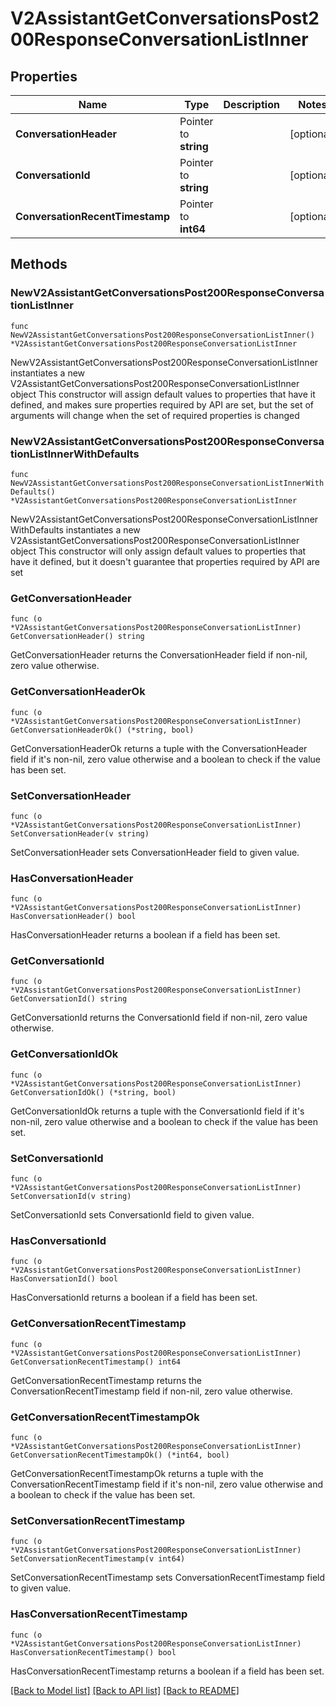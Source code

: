 # V2AssistantGetConversationsPost200ResponseConversationListInner

## Properties

Name | Type | Description | Notes
------------ | ------------- | ------------- | -------------
**ConversationHeader** | Pointer to **string** |  | [optional] 
**ConversationId** | Pointer to **string** |  | [optional] 
**ConversationRecentTimestamp** | Pointer to **int64** |  | [optional] 

## Methods

### NewV2AssistantGetConversationsPost200ResponseConversationListInner

`func NewV2AssistantGetConversationsPost200ResponseConversationListInner() *V2AssistantGetConversationsPost200ResponseConversationListInner`

NewV2AssistantGetConversationsPost200ResponseConversationListInner instantiates a new V2AssistantGetConversationsPost200ResponseConversationListInner object
This constructor will assign default values to properties that have it defined,
and makes sure properties required by API are set, but the set of arguments
will change when the set of required properties is changed

### NewV2AssistantGetConversationsPost200ResponseConversationListInnerWithDefaults

`func NewV2AssistantGetConversationsPost200ResponseConversationListInnerWithDefaults() *V2AssistantGetConversationsPost200ResponseConversationListInner`

NewV2AssistantGetConversationsPost200ResponseConversationListInnerWithDefaults instantiates a new V2AssistantGetConversationsPost200ResponseConversationListInner object
This constructor will only assign default values to properties that have it defined,
but it doesn't guarantee that properties required by API are set

### GetConversationHeader

`func (o *V2AssistantGetConversationsPost200ResponseConversationListInner) GetConversationHeader() string`

GetConversationHeader returns the ConversationHeader field if non-nil, zero value otherwise.

### GetConversationHeaderOk

`func (o *V2AssistantGetConversationsPost200ResponseConversationListInner) GetConversationHeaderOk() (*string, bool)`

GetConversationHeaderOk returns a tuple with the ConversationHeader field if it's non-nil, zero value otherwise
and a boolean to check if the value has been set.

### SetConversationHeader

`func (o *V2AssistantGetConversationsPost200ResponseConversationListInner) SetConversationHeader(v string)`

SetConversationHeader sets ConversationHeader field to given value.

### HasConversationHeader

`func (o *V2AssistantGetConversationsPost200ResponseConversationListInner) HasConversationHeader() bool`

HasConversationHeader returns a boolean if a field has been set.

### GetConversationId

`func (o *V2AssistantGetConversationsPost200ResponseConversationListInner) GetConversationId() string`

GetConversationId returns the ConversationId field if non-nil, zero value otherwise.

### GetConversationIdOk

`func (o *V2AssistantGetConversationsPost200ResponseConversationListInner) GetConversationIdOk() (*string, bool)`

GetConversationIdOk returns a tuple with the ConversationId field if it's non-nil, zero value otherwise
and a boolean to check if the value has been set.

### SetConversationId

`func (o *V2AssistantGetConversationsPost200ResponseConversationListInner) SetConversationId(v string)`

SetConversationId sets ConversationId field to given value.

### HasConversationId

`func (o *V2AssistantGetConversationsPost200ResponseConversationListInner) HasConversationId() bool`

HasConversationId returns a boolean if a field has been set.

### GetConversationRecentTimestamp

`func (o *V2AssistantGetConversationsPost200ResponseConversationListInner) GetConversationRecentTimestamp() int64`

GetConversationRecentTimestamp returns the ConversationRecentTimestamp field if non-nil, zero value otherwise.

### GetConversationRecentTimestampOk

`func (o *V2AssistantGetConversationsPost200ResponseConversationListInner) GetConversationRecentTimestampOk() (*int64, bool)`

GetConversationRecentTimestampOk returns a tuple with the ConversationRecentTimestamp field if it's non-nil, zero value otherwise
and a boolean to check if the value has been set.

### SetConversationRecentTimestamp

`func (o *V2AssistantGetConversationsPost200ResponseConversationListInner) SetConversationRecentTimestamp(v int64)`

SetConversationRecentTimestamp sets ConversationRecentTimestamp field to given value.

### HasConversationRecentTimestamp

`func (o *V2AssistantGetConversationsPost200ResponseConversationListInner) HasConversationRecentTimestamp() bool`

HasConversationRecentTimestamp returns a boolean if a field has been set.


[[Back to Model list]](../README.md#documentation-for-models) [[Back to API list]](../README.md#documentation-for-api-endpoints) [[Back to README]](../README.md)



